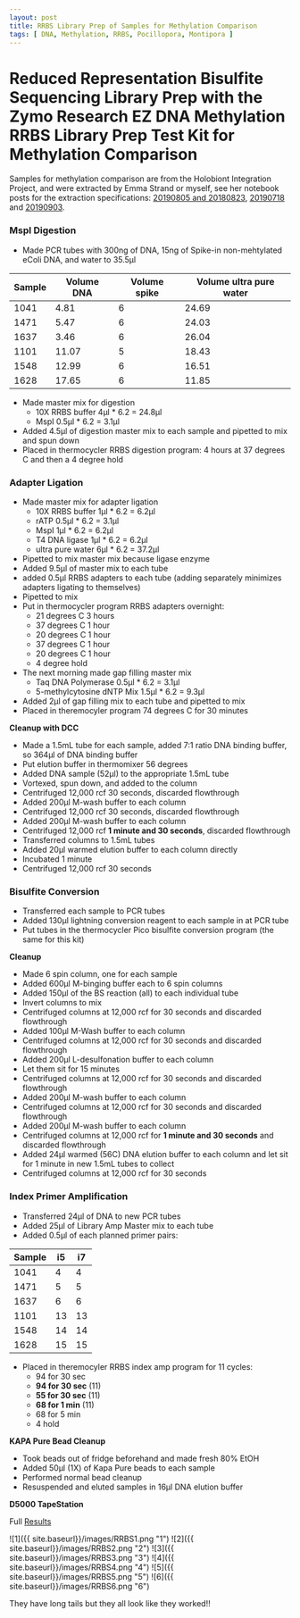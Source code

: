 ```yaml
---
layout: post
title: RRBS Library Prep of Samples for Methylation Comparison
tags: [ DNA, Methylation, RRBS, Pocillopora, Montipora ]
---
```


# Reduced Representation Bisulfite Sequencing Library Prep with the Zymo Research EZ DNA Methylation RRBS Library Prep Test Kit for Methylation Comparison

Samples for methylation comparison are from the Holobiont Integration Project, and were extracted by Emma Strand or myself, see her notebook posts for the extraction specifications: [20190805 and 20180823](https://emmastrand.github.io/EmmaStrand_Notebook/Holobiont-Integration-August-DNA-RNA-Extractions/), [20190718](https://emmastrand.github.io/EmmaStrand_Notebook/Holobiont-Integration-July-DNA-RNA-Extractions/) and [20190903](https://emmastrand.github.io/EmmaStrand_Notebook/Holobiont-Integration-September-DNA-RNA-Extractions/). 

### MspI Digestion

- Made PCR tubes with 300ng of DNA, 15ng of Spike-in non-mehtylated eColi DNA, and water to 35.5µl

|Sample|Volume DNA|Volume spike|Volume ultra pure water|
|---|----|---|---|
|1041|4.81|6|24.69|
|1471|5.47|6|24.03|
|1637|3.46|6|26.04|
|1101|11.07|5|18.43|
|1548|12.99|6|16.51|
|1628|17.65|6|11.85|

- Made master mix for digestion
  - 10X RRBS buffer 4µl * 6.2 = 24.8µl
  - MspI 0.5µl * 6.2 = 3.1µl
- Added 4.5µl of digestion master mix to each sample and pipetted to mix and spun down
- Placed in thermocycler RRBS digestion program: 4 hours at 37 degrees C and then a 4 degree hold

### Adapter Ligation

- Made master mix for adapter ligation
  - 10X RRBS buffer 1µl * 6.2 = 6.2µl
  - rATP 0.5µl * 6.2 = 3.1µl
  - MspI 1µl * 6.2 = 6.2µl
  - T4 DNA ligase 1µl * 6.2 = 6.2µl
  - ultra pure water 6µl * 6.2 = 37.2µl
- Pipetted to mix master mix because ligase enzyme
- Added 9.5µl of master mix to each tube
- added 0.5µl RRBS adapters to each tube (adding separately minimizes adapters ligating to themselves)
- Pipetted to mix
- Put in thermocycler program RRBS adapters overnight:
  - 21 degrees C 3 hours
  - 37 degrees C 1 hour
  - 20 degrees C 1 hour
  - 37 degrees C 1 hour
  - 20 degrees C 1 hour
  - 4 degree hold
- The next morning made gap filling master mix
  - Taq DNA Polymerase 0.5µl * 6.2 = 3.1µl
  - 5-methylcytosine dNTP Mix 1.5µl * 6.2 = 9.3µl
- Added 2µl of gap filling mix to each tube and pipetted to mix
- Placed in theremocyler program 74 degrees C for 30 minutes

**Cleanup with DCC**
- Made a 1.5mL tube for each sample, added 7:1 ratio DNA binding buffer, so 364µl of DNA binding buffer
- Put elution buffer in thermomixer 56 degrees
- Added DNA sample (52µl) to the appropriate 1.5mL tube
- Vortexed, spun down, and added to the column
- Centrifuged 12,000 rcf 30 seconds, discarded flowthrough
- Added 200µl M-wash buffer to each column
- Centrifuged 12,000 rcf 30 seconds, discarded flowthrough
- Added 200µl M-wash buffer to each column
- Centrifuged 12,000 rcf **1 minute and 30 seconds**, discarded flowthrough
- Transferred columns to 1.5mL tubes
- Added 20µl warmed elution buffer to each column directly
- Incubated 1 minute
- Centrifuged 12,000 rcf 30 seconds

### Bisulfite Conversion

- Transferred each sample to PCR tubes
- Added 130µl lightning conversion reagent to each sample in at PCR tube
- Put tubes in the thermocycler Pico bisulfite conversion program (the same for this kit)

**Cleanup**

- Made 6 spin column, one for each sample
- Added 600µl M-binging buffer each to 6 spin columns
- Added 150µl of the BS reaction (all) to each individual tube
- Invert columns to mix
- Centrifuged columns at 12,000 rcf for 30 seconds and discarded flowthrough
- Added 100µl M-Wash buffer to each column
- Centrifuged columns at 12,000 rcf for 30 seconds and discarded flowthrough
- Added 200µl L-desulfonation buffer to each column
- Let them sit for 15 minutes
- Centrifuged columns at 12,000 rcf for 30 seconds and discarded flowthrough
- Added 200µl M-wash buffer to each column
- Centrifuged columns at 12,000 rcf for 30 seconds and discarded flowthrough
- Added 200µl M-wash buffer to each column
- Centrifuged columns at 12,000 rcf for **1 minute and 30 seconds** and discarded flowthrough
- Added 24µl warmed (56C) DNA elution buffer to each column and let sit for 1 minute in new 1.5mL tubes to collect
- Centrifuged columns at 12,000 rcf for 30 seconds

### Index Primer Amplification

- Transferred 24µl of DNA to new PCR tubes
- Added 25µl of Library Amp Master mix to each tube
- Added 0.5µl of each planned primer pairs:

|Sample| i5 | i7 |
|---|---|---|
|1041| 4| 4|
|1471| 5|5 |
|1637|6|6|
|1101|13|13|
|1548|14|14|
|1628|15|15|

- Placed in theremocyler RRBS index amp program for 11 cycles:
  - 94 for 30 sec
  - **94 for 30 sec** (11)
  - **55 for 30 sec** (11)
  - **68 for 1 min** (11)
  - 68 for 5 min
  - 4 hold

**KAPA Pure Bead Cleanup**
- Took beads out of fridge beforehand and made fresh 80% EtOH
- Added 50µl (1X) of Kapa Pure beads to each sample
- Performed normal bead cleanup
- Resuspended and eluted samples in 16µl DNA elution buffer

**D5000 TapeStation**

Full [Results](https://github.com/meschedl/MESPutnam_Open_Lab_Notebook/blob/master/tapestation_pdfs/2019-10-24%20-%2015.15.38.pdf)

![1]({{ site.baseurl}}/images/RRBS1.png "1")
![2]({{ site.baseurl}}/images/RRBS2.png "2")
![3]({{ site.baseurl}}/images/RRBS3.png "3")
![4]({{ site.baseurl}}/images/RRBS4.png "4")
![5]({{ site.baseurl}}/images/RRBS5.png "5")
![6]({{ site.baseurl}}/images/RRBS6.png "6")

They have long tails but they all look like they worked!!
